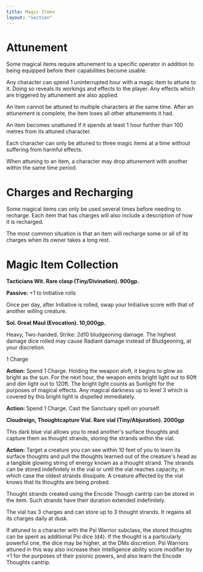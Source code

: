 ```yaml
---
title: Magic Items
layout: "section"
---
```


# Attunement
Some magical items require attunement to a specific operator in addition to being equipped before their capabilities become usable.

Any character can spend 1 uninterrupted hour with a magic item to attune to it. Doing so reveals its workings and effects to the player. Any effects which are triggered by attunement are also applied.

An item cannot be attuned to multiple characters at the same time. After an attunement is complete, the item loses all other attunements it had.

An item becomes unattuned if it spends at least 1 hour further than 100 metres from its attuned character.

Each character can only be attuned to three magic items at a time without suffering from harmful effects.

When attuning to an item, a character may drop attunement with another within the same time period.

# Charges and Recharging
Some magical items can only be used several times before needing to recharge. Each item that has charges will also include a description of how it is recharged.

The most common situation is that an item will recharge some or all of its charges when its owner takes a long rest.

# Magic Item Collection

**Tacticians Wit. Rare clasp (Tiny/Divination). 900gp.**

**Passive:** +1 to Initiative rolls

Once per day, after Initiative is rolled, swap your Initiative score with that of another willing creature.

**Sol. Great Maul (Evocation). 10,000gp.**

Heavy, Two-handed. Strike: 2d10 bludgeoning damage. The highest damage dice rolled may cause Radiant damage instead of Bludgeoning, at your discretion.

1 Charge

**Action:** Spend 1 Charge. Holding the weapon aloft, it begins to glow as bright as the sun. For the next hour, the weapon emits bright light out to 60ft and dim light out to 120ft. The bright light counts as Sunlight for the purposes of magical effects. Any magical darkness up to level 3 which is covered by this bright light is dispelled immediately.

**Action:** Spend 1 Charge. Cast the Sanctuary spell on yourself.

**Cloudreign, Thoughtcapture Vial. Rare vial (Tiny/Abjuration). 2000gp**

This dark blue vial allows you to read another's surface thoughts and capture them as thought strands, storing the strands within the vial.

**Action:** Target a creature you can see within 10 feet of you to learn its surface thoughts and pull the thoughts learned out of the creature's head as a tangible glowing string of energy known as a thought strand. The strands can be stored indefinitely in the vial or until the vial reaches capacity, in which case the oldest strands dissipate. A creature affected by the vial knows that its thoughts are being probed.

Thought strands created using the Encode Though cantrip can be stored in the item. Such strands have their duration extended indefinitely.

The vial has 3 charges and can store up to 3 thought strands. It regains all its charges daily at dusk.

If attuned to a character with the Psi Warrior subclass, the stored thoughts can be spent as additional Psi dice (d4). If the thought is a particularly powerful one, the dice may be higher, at the DMs discretion. Psi Warriors attuned in this way also increase their Intelligence ability score modifier by +1 for the purposes of their psionic powers, and also learn the Encode Thoughts cantrip.
